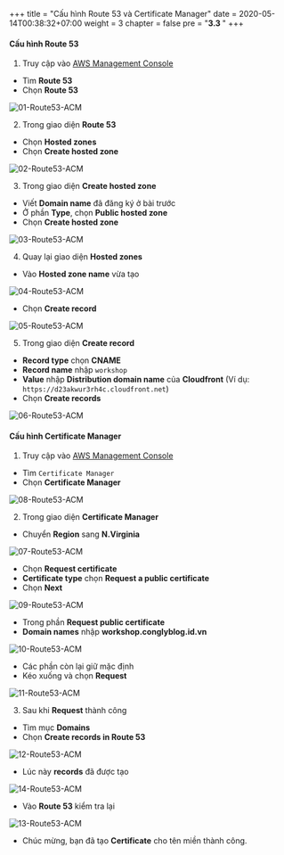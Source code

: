 +++
title = "Cấu hình Route 53 và Certificate Manager"
date = 2020-05-14T00:38:32+07:00
weight = 3
chapter = false
pre = "<b>3.3 </b>"
+++

#### Cấu hình Route 53

1. Truy cập vào [AWS Management Console](https://aws.amazon.com/vi/free/?gclid=CjwKCAjw_ZC2BhAQEiwAXSgClvWbbk-Y8aK5QEAweAN7K8tLmdmvIiZuLvrcXaHfX9HrfLJlZr3U2xoC6y4QAvD_BwE&trk=c4f45c53-585c-4b31-8fbf-d39fbcdc603a&sc_channel=ps&ef_id=CjwKCAjw_ZC2BhAQEiwAXSgClvWbbk-Y8aK5QEAweAN7K8tLmdmvIiZuLvrcXaHfX9HrfLJlZr3U2xoC6y4QAvD_BwE:G:s&s_kwcid=AL!4422!3!637354294239!e!!g!!aws!19043613274!143453611386&all-free-tier.sort-by=item.additionalFields.SortRank&all-free-tier.sort-order=asc&awsf.Free%20Tier%20Types=*all&awsf.Free%20Tier%20Categories=*all)

- Tìm **Route 53**
- Chọn **Route 53**

![01-Route53-ACM](/images/3/3-route53-acm-01.png?width=90pc)

2. Trong giao diện **Route 53**

- Chọn **Hosted zones**
- Chọn **Create hosted zone**

![02-Route53-ACM](/images/3/3-route53-acm-02.png?width=90pc)

3. Trong giao diện **Create hosted zone**

- Viết **Domain name** đã đăng ký ở bài trước
- Ở phần **Type**, chọn **Public hosted zone**
- Chọn **Create hosted zone**

![03-Route53-ACM](/images/3/3-route53-acm-03.png?width=90pc)

4. Quay lại giao diện **Hosted zones**

- Vào **Hosted zone name** vừa tạo

![04-Route53-ACM](/images/3/3-route53-acm-04.png?width=90pc)

- Chọn **Create record**

![05-Route53-ACM](/images/3/3-route53-acm-05.png?width=90pc)

5. Trong giao diện **Create record**

- **Record type** chọn **CNAME**
- **Record name** nhập `workshop`
- **Value** nhập **Distribution domain name** của **Cloudfront** (Ví dụ: `https://d23akwur3rh4c.cloudfront.net`)
- Chọn **Create records**

![06-Route53-ACM](/images/3/3-route53-acm-06.png?width=90pc)

#### Cấu hình Certificate Manager

1. Truy cập vào [AWS Management Console](https://aws.amazon.com/vi/free/?gclid=CjwKCAjw_ZC2BhAQEiwAXSgClvWbbk-Y8aK5QEAweAN7K8tLmdmvIiZuLvrcXaHfX9HrfLJlZr3U2xoC6y4QAvD_BwE&trk=c4f45c53-585c-4b31-8fbf-d39fbcdc603a&sc_channel=ps&ef_id=CjwKCAjw_ZC2BhAQEiwAXSgClvWbbk-Y8aK5QEAweAN7K8tLmdmvIiZuLvrcXaHfX9HrfLJlZr3U2xoC6y4QAvD_BwE:G:s&s_kwcid=AL!4422!3!637354294239!e!!g!!aws!19043613274!143453611386&all-free-tier.sort-by=item.additionalFields.SortRank&all-free-tier.sort-order=asc&awsf.Free%20Tier%20Types=*all&awsf.Free%20Tier%20Categories=*all)

- Tìm `Certificate Manager`
- Chọn **Certificate Manager**

![08-Route53-ACM](/images/3/3-route53-acm-08.png?width=90pc)

2. Trong giao diện **Certificate Manager**

- Chuyển **Region** sang **N.Virginia**

![07-Route53-ACM](/images/3/3-route53-acm-07.png?width=90pc)

- Chọn **Request certificate**
- **Certificate type** chọn **Request a public certificate**
- Chọn **Next**

![09-Route53-ACM](/images/3/3-route53-acm-09.png?width=90pc)

- Trong phần **Request public certificate**
- **Domain names** nhập **workshop.conglyblog.id.vn**

![10-Route53-ACM](/images/3/3-route53-acm-10.png?width=90pc)

- Các phần còn lại giữ mặc định
- Kéo xuống và chọn **Request**

![11-Route53-ACM](/images/3/3-route53-acm-11.png?width=90pc)

3. Sau khi **Request** thành công

- Tìm mục **Domains**
- Chọn **Create records in Route 53**

![12-Route53-ACM](/images/3/3-route53-acm-12.png?width=90pc)

- Lúc này **records** đã được tạo

![14-Route53-ACM](/images/3/3-route53-acm-14.png?width=90pc)

- Vào **Route 53** kiểm tra lại

![13-Route53-ACM](/images/3/3-route53-acm-13.png?width=90pc)

- Chúc mừng, bạn đã tạo **Certificate** cho tên miền thành công.
